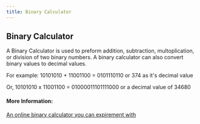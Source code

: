 ```yaml
---
title: Binary Calculator
---
```

## Binary Calculator

A Binary Calculator is used to preform addition, subtraction, multoplication, or division of two binary numbers. A binary calculator can also convert binary values to decimal values.

For example: 
10101010 + 11001100 = 0101110110 or 374 as it's decimal value

Or, 10101010 x 11001100 = 01000011101111000 or a decimal value of 34680

#### More Information:
<a href="http://www.calculator.net/binary-calculator.html" target="_blank">An online binary calculator you can expirement with</a>


